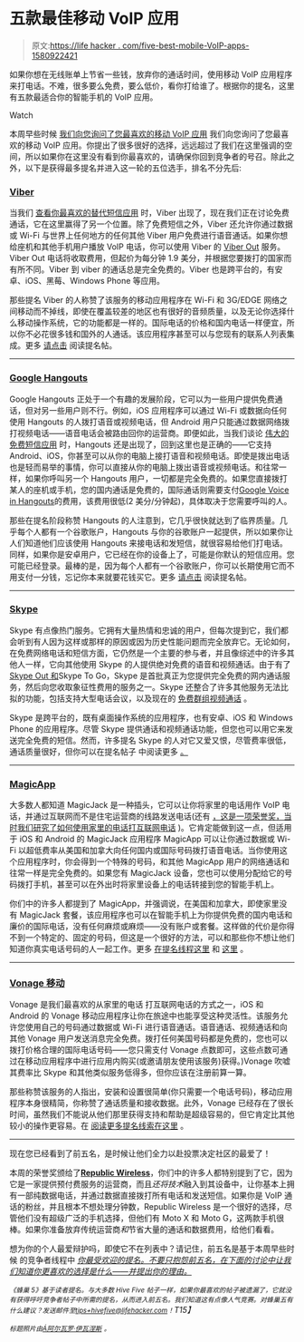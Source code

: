 # 五款最佳移动 VoIP 应用

> 原文:[https://life hacker . com/five-best-mobile-VoIP-apps-1580922421](https://lifehacker.com/five-best-mobile-voip-apps-1580922421)

如果你想在无线账单上节省一些钱，放弃你的通话时间，使用移动 VoIP 应用程序来打电话。不难，很多要么免费，要么低价，看你打给谁了。根据你的提名，这里有五款最适合你的智能手机的 VoIP 应用。

Watch

本周早些时候 [我们向您询问了您最喜欢的移动 VoIP 应用](https://lifehacker.com/whats-the-best-mobile-voip-app-1579791681) 我们向您询问了您最喜欢的移动 VoIP 应用。你提出了很多很好的选择，远远超过了我们在这里强调的空间，所以如果你在这里没有看到你最喜欢的，请确保你回到竞争者的号召。除此之外，以下是获得最多提名并进入这一轮的五位选手，排名不分先后:

### [Viber](http://www.viber.com/)

当我们 [查看你最喜欢的替代短信应用](https://lifehacker.com/five-best-alternative-texting-apps-1229634486) 时，Viber 出现了，现在我们正在讨论免费通话，它在这里赢得了另一个位置。除了免费短信之外，Viber 还允许你通过数据或 Wi-Fi 与世界上任何地方的任何其他 Viber 用户免费进行语音通话。如果你想给座机和其他手机用户播放 VoIP 电话，你可以使用 Viber 的 [Viber Out](https://account.viber.com/) 服务。Viber Out 电话将收取费用，但起价为每分钟 1.9 美分，并根据您要拨打的国家而有所不同。Viber 到 viber 的通话总是完全免费的。Viber 也是跨平台的，有安卓、iOS、黑莓、Windows Phone 等应用。

那些提名 Viber 的人称赞了该服务的移动应用程序在 Wi-Fi 和 3G/EDGE 网络之间移动而不掉线，即使在覆盖较差的地区也有很好的音频质量，以及无论你选择什么移动操作系统，它的功能都是一样的。国际电话的价格和国内电话一样便宜，所以你不必花很多钱和国外的人通话。该应用程序甚至可以与您现有的联系人列表集成。更多 [请点击](http://lifehacker.com/i-cant-believe-im-going-to-vote-for-this-but-viber-is-1580026942) 阅读提名帖。

* * *

### [Google Hangouts](http://www.google.com/+/learnmore/hangouts/)

Google Hangouts 正处于一个有趣的发展阶段，它可以为一些用户提供免费通话，但对另一些用户则不行。例如，iOS 应用程序可以通过 Wi-Fi 或数据向任何使用 Hangouts 的人拨打语音或视频电话，但 Android 用户只能通过数据网络拨打视频电话——语音电话会被路由回你的运营商。即便如此，当我们谈论 [伟大的免费短信应用](https://lifehacker.com/five-best-alternative-texting-apps-1229634486) 时，Hangouts 还是出现了，回到这里也是正确的——它支持 Android、iOS，你甚至可以从你的电脑上接打语音和视频电话。即使是拨出电话也是轻而易举的事情，你可以直接从你的电脑上拨出语音或视频电话。和往常一样，如果你呼叫另一个 Hangouts 用户，一切都是完全免费的。如果您直接拨打某人的座机或手机，您的国内通话是免费的，国际通话则需要支付[Google Voice in Hangouts](https://www.google.com/voice/b/0/rates?hl=en&p=hangout)的费用，该费用很低(2 美分/分钟起)，具体取决于您需要呼叫的人。

那些在提名阶段称赞 Hangouts 的人注意到，它几乎很快就达到了临界质量。几乎每个人都有一个谷歌账户，Hangouts 与你的谷歌账户一起提供，所以如果你让人们知道他们应该使用 Hangouts 来接电话和发短信，就很容易给他们打电话。同样，如果你是安卓用户，它已经在你的设备上了，可能是你默认的短信应用。您可能已经登录。最棒的是，因为每个人都有一个谷歌账户，你可以长期使用它而不用支付一分钱，忘记你本来就要花钱买它。更多 [请点击](http://lifehacker.com/vote-google-hangouts-lets-get-one-of-the-obvious-ones-1580029682) 阅读提名帖。

* * *

### [Skype](http://www.skype.com/en/)

Skype 有点像热门服务。它拥有大量热情和忠诚的用户，但每次提到它，我们都会听到有人因为这样或那样的原因或因为历史性能问题而完全放弃它。无论如何，在免费网络电话和短信方面，它仍然是一个主要的参与者，并且像综述中的许多其他人一样，它向其他使用 Skype 的人提供绝对免费的语音和视频通话。由于有了 [Skype Out 和](http://www.skype.com/en/features/)Skype To Go，Skype 是首批真正为您提供完全免费的网内通话服务，然后向您收取象征性费用的服务之一。Skype 还整合了许多其他服务无法比拟的功能，包括支持大型电话会议，以及现在的 [免费群组视频通话](https://lifehacker.com/skype-makes-group-video-calling-free-for-all-users-1568677187) 。

Skype 是跨平台的，既有桌面操作系统的应用程序，也有安卓、iOS 和 Windows Phone 的应用程序。尽管 Skype 提供通话和视频通话功能，但您也可以用它来发送完全免费的短信。然而，许多提名 Skype 的人对它又爱又恨，尽管费率很低，通话质量很好，但你可以在提名帖子 中阅读更多 [。](http://lifehacker.com/vote-skype-im-admittedly-not-a-huge-fan-of-skype-bu-1580030182)

* * *

### [MagicApp](http://www.magicjack.com/)

大多数人都知道 MagicJack 是一种插头，它可以让你将家里的电话用作 VoIP 电话，并通过互联网而不是住宅运营商的线路发送电话(还有 [，这是一项荣誉奖，当时我们研究了如何使用家里的电话打互联网电话](https://lifehacker.com/five-best-ways-to-use-a-regular-phone-for-internet-call-5848002) )。它肯定能做到这一点，但适用于 iOS 和 Android 的 MagicJack 应用程序 MagicApp 可以让你通过数据或 Wi-Fi 以超低费率从美国和加拿大向任何国内或国际号码拨打语音电话。当你使用这个应用程序时，你会得到一个特殊的号码，和其他 MagicApp 用户的网络通话和往常一样是完全免费的。如果您有 MagicJack 设备，您也可以使用分配给它的号码拨打手机，甚至可以在外出时将家里设备上的电话转接到您的智能手机上。

你们中的许多人都提到了 MagicApp，并强调说，在美国和加拿大，即使家里没有 MagicJack 套餐，该应用程序也可以在智能手机上为你提供免费的国内电话和廉价的国际电话，没有任何麻烦或麻烦——没有账户或套餐。这样做的代价是你得不到一个特定的、固定的号码，但这是一个很好的方法，可以和那些你不想让他们知道你真实电话号码的人一起工作。更多 [在提名线程这里](http://lifehacker.com/vote-magicjack-it-might-seem-on-first-blush-that-this-1580054828) 和 [这里](http://lifehacker.com/vote-magicjack-this-app-is-great-to-use-when-you-dont-1580064885) 。

* * *

### [Vonage 移动](http://www.vonage.com/vonagemobile)

Vonage 是我们最喜欢的从家里的电话 打互联网电话的方式之一，iOS 和 Android 的 Vonage 移动应用程序让你在旅途中也能享受这种灵活性。该服务允许您使用自己的号码通过数据或 Wi-Fi 进行语音通话。语音通话、视频通话和向其他 Vonage 用户发送消息完全免费。拨打任何美国号码都是免费的，您也可以拨打价格合理的国际电话号码——您只需支付 Vonage 点数即可，这些点数可通过在移动应用程序中进行应用内购买(或邀请朋友使用该服务)获得。)Vonage 吹嘘其费率比 Skype 和其他类似服务低得多，但你应该在注册前算一算。

那些称赞该服务的人指出，安装和设置很简单(你只需要一个电话号码)，移动应用程序本身很精简，你称赞了通话质量和接收数据。此外，Vonage 已经存在了很长时间，虽然我们不能说从他们那里获得支持和帮助是超级容易的，但它肯定比其他较小的操作更容易。在 [阅读更多提名线索在这里](http://lifehacker.com/vote-vonage-mobile-why-vonage-mobile-allows-you-to-ma-1580044467) 。

* * *

现在您已经看到了前五名，是时候让他们全力以赴投票决定社区的最爱了！

本周的荣誉奖颁给了[**Republic Wireless**](https://republicwireless.com/)，你们中的许多人都特别提到了它，因为它是一家提供预付费服务的运营商，而且*还将技术*融入到其设备中，让你基本上拥有一部纯数据电话，并通过数据直接拨打所有电话和发送短信。如果你是 VoIP 通话的粉丝，并且根本不想处理分钟数，Republic Wireless 是一个很好的选择，尽管他们没有超级广泛的手机选择，但他们有 Moto X 和 Moto G，这两款手机很棒。如果你准备放弃传统运营商*和*节省大量的通话和数据费用，给他们看看。

想为你的个人最爱辩护吗，即使它不在列表中？请记住，前五名是基于本周早些时候 的竞争者线程中 [*你最受欢迎的提名。不要只抱怨前五名，在下面的讨论中让我们知道你更喜欢的选择是什么——并提出你的理由。*](https://lifehacker.com/best-book-recommendation-service-1576603841)

*<small>《蜂巢 5》基于读者提名。与大多数 Hive Five 帖子一样，如果你最喜欢的帖子被遗漏了，它就没有获得呼吁竞争者帖子中所需的提名，从而进入前五名。我们知道这有点像人气竞赛。对蜂巢五有什么建议？发送邮件至</small>*[*<small>tips+hivefive@lifehacker.com</small>*](mailto:tips+hivefive@lifehacker.com)*<small>！</small>T15】*

<small>*标题照片由*</small>[<small>*Á阿尔瓦罗·伊瓦涅斯*</small>](https://www.flickr.com/photos/alvy/12769823803) <small>*。*</small>